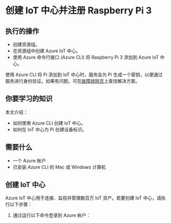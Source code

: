 <properties
    pageTitle="创建 IoT 中心并注册 Raspberry Pi 3 | Azure"
    description="使用 Azure CLI 创建资源组、创建 Azure IoT 中心，以及在 Azure IoT 中心注册 Pi。"
    services="iot-hub"
    documentationcenter=""
    author="shizn"
    manager="timtl"
    tags=""
    keywords="raspberry pi 云, pi 云连接" />
<tags
    ms.assetid="4bcfb071-b3ae-48cc-8ea5-7e7434732287"
    ms.service="iot-hub"
    ms.devlang="c"
    ms.topic="article"
    ms.tgt_pltfrm="na"
    ms.workload="na"
    ms.date="11/28/2016"
    wacn.date="01/06/2017"
    ms.author="xshi" />  


# 创建 IoT 中心并注册 Raspberry Pi 3
## 执行的操作
* 创建资源组。
* 在资源组中创建 Azure IoT 中心。
* 使用 Azure 命令行接口 (Azure CLI) 将 Raspberry Pi 3 添加到 Azure IoT 中心。

使用 Azure CLI 将 Pi 添加到 IoT 中心时，服务会为 Pi 生成一个密钥，以便通过服务进行身份验证。如果有问题，可在[故障排除页](/documentation/articles/iot-hub-raspberry-pi-kit-c-troubleshooting/)上查找解决方案。

## 你要学习的知识
本文介绍：
* 如何使用 Azure CLI 创建 IoT 中心。
* 如何在 IoT 中心为 Pi 创建设备标识。

## 需要什么
* 一个 Azure 帐户
* 已安装 Azure CLI 的 Mac 或 Windows 计算机

## 创建 IoT 中心
Azure IoT 中心用于连接、监视并管理数百万 IoT 资产。若要创建 IoT 中心，请执行以下步骤：

1. 通过运行以下命令登录到 Azure 帐户：

   
		   az login
   

   成功登录后，会列出所有可用的订阅。

2. 运行以下命令，设置想要使用的默认订阅：

   
		   az account set --subscription {subscription id or name}
   

   可在 `az login` 或 `az account list` 命令的输出中找到 `subscription ID or name`。

3. 运行以下命令，注册提供程序。资源提供程序是指为应用程序提供资源的服务。必须先注册提供程序，然后才能部署该提供程序提供的 Azure 资源。

   
		   az provider register -n "Microsoft.Devices"
   
4. 运行以下命令，在“中国东部”区域创建名为 iot-sample 的资源组：

   
		   az resource group create --name iot-sample --location chinaeast
   

   `chinaeast` 是创建资源组所在的位置。如果想要使用其他位置，可运行 `az account list-locations -o table` 来查看 Azure 支持的所有位置。
 
5. 运行以下命令，在 iot-sample 资源组中创建 IoT 中心：

   
		   az iot hub create --name {my hub name} --resource-group iot-sample
   

   默认情况下，该工具在免费定价层中创建 IoT 中心。有关详细信息，请参阅 [Azure IoT 中心定价](/pricing/details/iot-hub/)。

> [AZURE.NOTE]
IoT 中心的名称必须全局唯一。在 Azure 订阅下只能创建一个 F1 版的 Azure IoT 中心。

## 在 IoT 中心注册 Pi
每个将消息发送到 IoT 中心并从 IoT 中心接收消息的设备都必须使用唯一 ID 注册。

运行以下命令，在中心注册 Pi：


		az iot device create --device-id myraspberrypi --hub {my hub name} --resource-group iot-sample


## 摘要
用户已创建 IoT 中心并在 IoT 中心中使用设备标识注册 Pi。用户已准备学习如何将消息从 Pi 发送到 IoT 中心。

## 后续步骤
[创建 Azure Function App 和 Azure 存储帐户，以便处理和存储 IoT 中心消息](/documentation/articles/iot-hub-raspberry-pi-kit-c-lesson3-deploy-resource-manager-template/)。

<!---HONumber=Mooncake_0103_2017-->